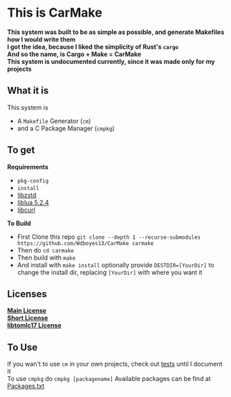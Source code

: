 # This is CarMake  
__This system was built to be as simple as possible, and generate Makefiles how I would write them__  
__I got the idea, because I liked the simplicity of Rust's `cargo`__  
__And so the name, is Cargo + Make = CarMake__  
__This system is undocumented currently, since it was made only for my projects__  

## What it is
This system is  
- A `Makefile` Generator (`cm`)  
- and a C Package Manager (`cmpkg`)    

## To get  
__Requirements__  
- `pkg-config`  
- `install`  
- [libzstd](https://github.com/facebook/zstd)   
- [liblua 5.2.4](https://www.lua.org/ftp/lua-5.2.4.tar.gz)  
- [libcurl](https://curl.se/download.html)     
  
__To Build__  
- First Clone this repo `git clone --depth 1 --recurse-submodules https://github.com/Wdboyes13/CarMake carmake`  
- Then do `cd carmake`  
- Then build with `make`  
- And install with `make install` optionally provide `DESTDIR=[YourDir]` to change the install dir, replacing `[YourDir]` with where you want it  

## Licenses  
__[Main License](/LICENSE)__  
__[Short License](/Fileheader.txt)__  
__[libtomlc17 License](/libsrcs/tomlc17/LICENSE)__  

## To Use  
If you wan't to use `cm` in your own projects, check out [tests](/tests) until I document it  
To use `cmpkg` do `cmpkg [packagename]` Available packages can be find at [Packages.txt](/cmpkgroot/Packages.txt)  
